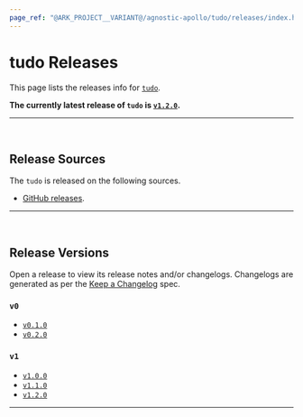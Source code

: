 ```yaml
---
page_ref: "@ARK_PROJECT__VARIANT@/agnostic-apollo/tudo/releases/index.html"
---
```


# tudo Releases

This page lists the releases info for [`tudo`](https://github.com/agnostic-apollo/tudo).

**The currently latest release of `tudo` is [`v1.2.0`](1/v1.2.0.md).**

---

&nbsp;





## Release Sources

The `tudo` is released on the following sources.

- [GitHub releases](https://github.com/agnostic-apollo/tudo/releases).

---

&nbsp;





## Release Versions

Open a release to view its release notes and/or changelogs. Changelogs are generated as per the [Keep a Changelog](https://github.com/olivierlacan/keep-a-changelog) spec.

### `v0`

- [`v0.1.0`](0/v0.1.0.md)
- [`v0.2.0`](0/v0.2.0.md)

### `v1`

- [`v1.0.0`](1/v1.0.0.md)
- [`v1.1.0`](1/v1.1.0.md)
- [`v1.2.0`](1/v1.2.0.md)

---

&nbsp;
